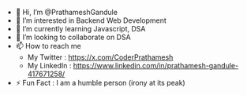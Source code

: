 - 👋 Hi, I’m @PrathameshGandule
- 👀 I’m interested in Backend Web Development
- 🌱 I’m currently learning Javascript, DSA
- 💞️ I’m looking to collaborate on DSA
- 📫 How to reach me
  - My Twitter : https://x.com/CoderPrathamesh
  - My LinkedIn : https://www.linkedin.com/in/prathamesh-gandule-417671258/
- ⚡ Fun Fact : I am a humble person (irony at its peak)

<!---
PrathameshGandule/PrathameshGandule is a ✨ special ✨ repository because its `README.md` (this file) appears on your GitHub profile.
You can click the Preview link to take a look at your changes.
--->
